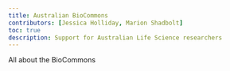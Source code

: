 ```yaml
---
title: Australian BioCommons
contributors: [Jessica Holliday, Marion Shadbolt]
toc: true
description: Support for Australian Life Science researchers
---
```


All about the BioCommons

